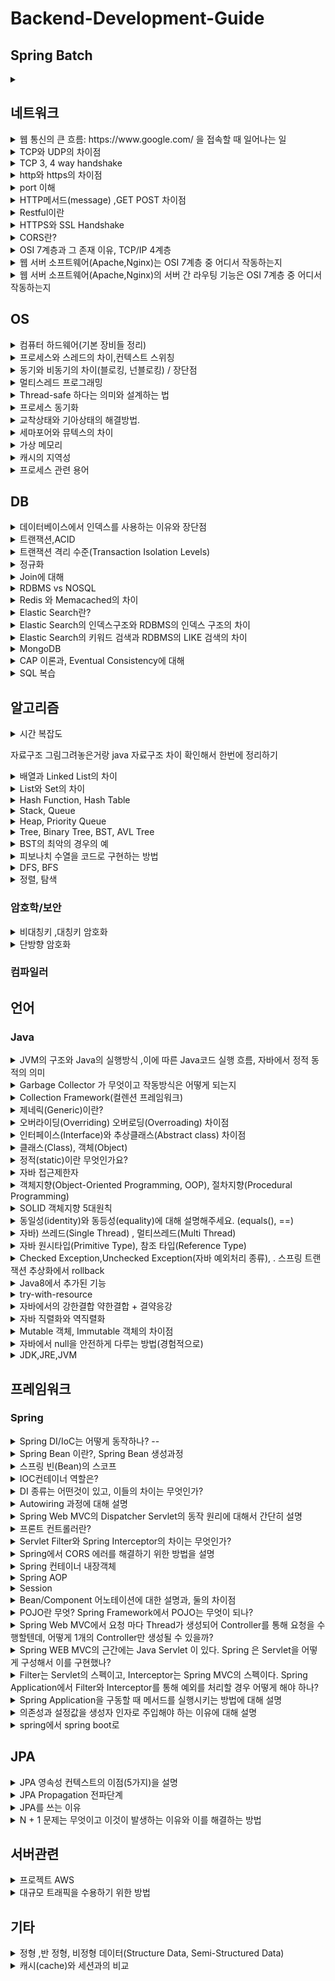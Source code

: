 # Backend-Development-Guide

## Spring Batch

<details>
  <summary></summary>

</details>





## 네트워크


<details>
  <summary>웹 통신의 큰 흐름: https://www.google.com/ 을 접속할 때 일어나는 일</summary>
https://velog.io/@lee41180612/%EC%9B%B9-%ED%86%B5%EC%8B%A0%EC%9D%98-%ED%81%B0-%ED%9D%90%EB%A6%84-httpswww.google.com-%EC%9D%84-%EC%A0%91%EC%86%8D%ED%95%A0-%EB%95%8C-%EC%9D%BC%EC%96%B4%EB%82%98%EB%8A%94-%EC%9D%BC
</details>

<details>
  <summary>TCP와 UDP의 차이점</summary>
https://velog.io/@lee41180612/TCP%EC%99%80-UDP%EC%9D%98-%EC%B0%A8%EC%9D%B4%EC%A0%90
</details>

<details>
  <summary>TCP 3, 4 way handshake</summary>
https://velog.io/@lee41180612/TCP-3-4-way-handshake
</details>

<details>
  <summary>http와 https의 차이점</summary>
https://velog.io/@lee41180612/HTTP%EC%99%80-HTTPS%EC%B0%A8%EC%9D%B4
</details>

<details>
  <summary>port 이해</summary>
https://velog.io/@lee41180612/port-%EC%9D%B4%ED%95%B4
</details>


<details>
  <summary>HTTP메서드(message) ,GET POST 차이점</summary>
https://velog.io/@lee41180612/HTTP-%EB%A9%94%EC%84%9C%EB%93%9C-GET-POST-%EC%B0%A8%EC%9D%B4%EC%A0%90
</details>

<details>
  <summary>Restful이란</summary>
https://velog.io/@lee41180612/Restful-REST-API
</details>

<details>
  <summary>HTTPS와 SSL Handshake</summary>
https://velog.io/@lee41180612/HTTS%EC%99%80-SSL
</details>

<details>
  <summary>CORS란?</summary>
https://velog.io/@lee41180612/CORSCross-Origin-Resource-Sharing-%EB%9E%80
</details>

<details>
  <summary>OSI 7계층과 그 존재 이유, TCP/IP 4계층</summary>
https://velog.io/@lee41180612/OSI-7%EA%B3%84%EC%B8%B5%EA%B3%BC-%EA%B7%B8-%EC%A1%B4%EC%9E%AC%EC%9D%B4%EC%9C%A0-TCPIP-4%EA%B3%84%EC%B8%B5
</details>

<details>
  <summary>웹 서버 소프트웨어(Apache,Nginx)는 OSI 7계층 중 어디서 작동하는지</summary>
https://velog.io/@lee41180612/%EC%9B%B9-%EC%84%9C%EB%B2%84-%EC%86%8C%ED%94%84%ED%8A%B8%EC%9B%A8%EC%96%B4Apache-Nginx%EB%8A%94-OSI-7%EA%B3%84%EC%B8%B5-%EC%A4%91-%EC%96%B4%EB%94%94%EC%84%9C-%EC%9E%91%EB%8F%99%ED%95%98%EB%8A%94%EC%A7%80
</details>

<details>
  <summary>웹 서버 소프트웨어(Apache,Nginx)의 서버 간 라우팅 기능은 OSI 7계층 중 어디서 작동하는지</summary>
https://velog.io/@lee41180612/%EC%9B%B9-%EC%84%9C%EB%B2%84-%EC%86%8C%ED%94%84%ED%8A%B8%EC%9B%A8%EC%96%B4Apache-Nginx%EC%9D%98-%EC%84%9C%EB%B2%84-%EA%B0%84-%EB%9D%BC%EC%9A%B0%ED%8C%85-%EA%B8%B0%EB%8A%A5%EC%9D%80-OSI-7%EA%B3%84%EC%B8%B5-%EC%A4%91-%EC%96%B4%EB%94%94%EC%84%9C-%EC%9E%91%EB%8F%99%ED%95%98%EB%8A%94%EC%A7%80
</details>

## OS
<details>
  <summary>컴퓨터 하드웨어(기본 장비들 정리) </summary>
https://velog.io/@lee41180612/%EC%BB%B4%ED%93%A8%ED%84%B0-%EA%B5%AC%EC%A1%B0
</details>

<details>
  <summary>프로세스와 스레드의 차이,컨텍스트 스위칭</summary>
https://velog.io/@lee41180612/%ED%94%84%EB%A1%9C%EC%84%B8%EC%8A%A4%EC%99%80-%EC%8A%A4%EB%A0%88%EB%93%9C%EC%9D%98-%EC%B0%A8%EC%9D%B4
</details>


<details>
  <summary>동기와 비동기의 차이(블로킹, 넌블로킹) / 장단점</summary>
<p>동기, 비동기 정의</p>
  https://velog.io/@lee41180612/AJAX

<p>동기 비동기, 블로킹 넌블로킹 케이스 비교 장단점</p>
https://velog.io/@lee41180612/%EB%B8%94%EB%A1%9C%ED%82%B9Blocking-%EB%85%BC%EB%B8%94%EB%A1%9C%ED%82%B9Non-blocking-%EB%8F%99%EA%B8%B0Synchronous-%EB%B9%84%EB%8F%99%EA%B8%B0Asynchronous
</details>

<details>
  <summary>멀티스레드 프로그래밍</summary>
https://velog.io/@lee41180612/%EB%A9%80%ED%8B%B0%EC%93%B0%EB%A0%88%EB%93%9C-%ED%94%84%EB%A1%9C%EA%B7%B8%EB%9E%98%EB%B0%8DMultithreading
</details>

<details>
  <summary>Thread-safe 하다는 의미와 설계하는 법</summary>
https://velog.io/@lee41180612/thead-safe-%ED%95%98%EB%8B%A4%EB%8A%94-%EC%9D%98%EB%AF%B8%EC%99%80-%EC%84%A4%EA%B3%84-%EB%B2%95
</details>

<details>
  <summary>프로세스 동기화</summary>
https://velog.io/@lee41180612/%ED%94%84%EB%A1%9C%EC%84%B8%EC%8A%A4-%EB%8F%99%EA%B8%B0%ED%99%94Process-Synchronization
</details>

<details>
  <summary>교착상태와 기아상태의 해결방법.</summary>
https://velog.io/@lee41180612/%EA%B5%90%EC%B0%A9-%EC%83%81%ED%83%9C%EC%99%80-%EA%B8%B0%EC%95%84-%EC%83%81%ED%83%9C%EC%9D%98-%ED%95%B4%EA%B2%B0-%EB%B0%A9%EB%B2%95
</details>

<details>
  <summary>세마포어와 뮤텍스의 차이</summary>
https://velog.io/@lee41180612/%EC%84%B8%EB%A7%88%ED%8F%AC%EC%96%B4Mutex%EC%99%80-%EC%84%B8%EB%A7%88%ED%8F%AC%EC%96%B4Semaphore%EC%9D%98-%EC%B0%A8%EC%9D%B4
</details>

<details>
  <summary>가상 메모리</summary>
https://velog.io/@lee41180612/%EA%B0%80%EC%83%81-%EB%A9%94%EB%AA%A8%EB%A6%ACVirtual-Memory
</details>

<details>
  <summary>캐시의 지역성</summary>
https://velog.io/@lee41180612/%EC%BA%90%EC%8B%9C%EC%9D%98-%EC%A7%80%EC%97%AD%EC%84%B1
</details>

<details>
  <summary>프로세스 관련 용어</summary>
<P>PCB : 프로세스 제어 블록, 프로세스 정보 저장 및 관리</P>
  <br>  
  <P>PC(PROGRAM COUNTER) : 다음에 실행할 명령어의 메모리 주소를 가리키는 CPU register</P>
  <p>프로세스의 순차적 실행을 관리하는 핵심요소이다.</p>
<br>  
  <p>캐시 메모리 : CPU와 RAM 사이에 위치한 고속 메모리, CPU가 더 빠르게 데이터를 접근할 수 있도록 돕는다.  </p>
  <P>CPU가 RAM까지 갈 필요없이 캐시메모리에서 바로 데이터 읽어와서 전체적인 성능이 향상된다. </P>
</details>

## DB
<details>
  <summary>데이터베이스에서 인덱스를 사용하는 이유와 장단점</summary>
https://velog.io/@lee41180612/%EB%8D%B0%EC%9D%B4%ED%84%B0%EB%B2%A0%EC%9D%B4%EC%8A%A4%EC%97%90%EC%84%9C-%EC%9D%B8%EB%8D%B1%EC%8A%A4%EB%A5%BC-%EC%82%AC%EC%9A%A9%ED%95%98%EB%8A%94-%EC%9D%B4%EC%9C%A0%EC%99%80-%EC%9E%A5%EB%8B%A8%EC%A0%90
</details>

<details>
  <summary>트랜잭션,ACID</summary>
https://velog.io/@lee41180612/%ED%8A%B8%EB%9E%9C%EC%9E%AD%EC%85%98Transaction
</details>

<details>
  <summary>트랜잭션 격리 수준(Transaction Isolation Levels)</summary>
https://velog.io/@lee41180612/%ED%8A%B8%EB%9E%9C%EC%9E%AD%EC%85%98-%EA%B2%A9%EB%A6%AC%EC%88%98%EC%A4%80Transaction-Isolation-Levels
</details>

<details>
  <summary>정규화</summary>
https://velog.io/@lee41180612/DB-%EC%A0%95%EA%B7%9C%ED%99%94
</details>

<details>
  <summary>Join에 대해</summary>
https://velog.io/@lee41180612/DB-JOIN
</details>

<details>
  <summary>RDBMS vs NOSQL</summary>
https://velog.io/@lee41180612/RDBMS-vs-NOSQL
</details>

<details>
  <summary>Redis 와 Memacached의 차이</summary>
https://velog.io/@lee41180612/Redis-%EC%99%80-Memacached%EC%9D%98-%EC%B0%A8%EC%9D%B4
</details>

<details>
  <summary>Elastic Search란?</summary>
https://velog.io/@lee41180612/Elastic-Search%EB%9E%80
</details>

<details>
  <summary>Elastic Search의 인덱스구조와 RDBMS의 인덱스 구조의 차이</summary>
https://velog.io/@lee41180612/Elastic-Search%EC%9D%98-%EC%9D%B8%EB%8D%B1%EC%8A%A4%EA%B5%AC%EC%A1%B0%EC%99%80-RDBMS%EC%9D%98-%EC%9D%B8%EB%8D%B1%EC%8A%A4-%EA%B5%AC%EC%A1%B0%EC%9D%98-%EC%B0%A8%EC%9D%B4
</details>

<details>
  <summary>Elastic Search의 키워드 검색과 RDBMS의 LIKE 검색의 차이</summary>
https://velog.io/@lee41180612/Elastic-Search%EC%9D%98-%ED%82%A4%EC%9B%8C%EB%93%9C-%EA%B2%80%EC%83%89%EA%B3%BC-RDBMS%EC%9D%98-LIKE-%EA%B2%80%EC%83%89%EC%9D%98-%EC%B0%A8%EC%9D%B4
</details>


<details>
  <summary>MongoDB</summary>
https://velog.io/@lee41180612/MongoDB-%EB%AA%85%EB%A0%B9%EC%96%B4
</details>


<details>
  <summary>CAP 이론과, Eventual Consistency에 대해</summary>
https://velog.io/@lee41180612/CAP-%EC%9D%B4%EB%A1%A0%EA%B3%BC-Eventual-Consistency%EC%97%90-%EB%8C%80%ED%95%B4
</details>





<details>
  <summary>SQL 복습</summary>
https://velog.io/@lee41180612/SQL-SQL-%EC%BD%94%ED%85%8C
</details>


## 알고리즘

<details>
  <summary>시간 복잡도</summary>
https://velog.io/@lee41180612/%EC%8B%9C%EA%B0%84-%EB%B3%B5%EC%9E%A1%EB%8F%84
</details>

자료구조 그림그려놓은거랑 java 자료구조 차이 확인해서 한번에 정리하기
<details>
  <summary>배열과 Linked List의 차이</summary>
https://velog.io/@lee41180612/자료구조-배열과-Linked-List의-차이
</details>

<details>
  <summary>List와 Set의 차이</summary>
https://velog.io/@lee41180612/%EC%9E%90%EB%A3%8C%EA%B5%AC%EC%A1%B0-%EB%B0%B0%EC%97%B4%EA%B3%BC-Linked-list%EC%9D%98-%EC%B0%A8%EC%9D%B4
</details>

<details>
  <summary>Hash Function, Hash Table</summary>
●완주하지 못한 선수<br>
https://velog.io/@lee41180612/Hash-%EC%99%84%EC%A3%BC%ED%95%98%EC%A7%80-%EB%AA%BB%ED%95%9C-%EC%84%A0%EC%88%98
</details>

<details>
  <summary>Stack, Queue</summary>

</details>

<details>
  <summary>Heap, Priority Queue</summary>

</details>

<details>
  <summary>Tree, Binary Tree, BST, AVL Tree</summary>

</details>

<details>
  <summary>BST의 최악의 경우의 예</summary>

</details>

<details>
  <summary>피보나치 수열을 코드로 구현하는 방법</summary>

</details>

<details>
  <summary>DFS, BFS</summary>

</details>

<details>
  <summary>정렬, 탐색</summary>

</details>


### 암호학/보안
<details>
  <summary>비대칭키 ,대칭키 암호화</summary>

</details>

<details>
  <summary>단방향 암호화</summary>

</details>


### 컴파일러


## 언어


### Java
<details>
  <summary>JVM의 구조와 Java의 실행방식 ,이에 따른 Java코드 실행 흐름, 자바에서 정적 동적의 의미</summary>
https://velog.io/@lee41180612/JVM%EC%9D%98-%EA%B5%AC%EC%A1%B0%EC%99%80-Java%EC%9D%98-%EC%8B%A4%ED%96%89%EB%B0%A9%EC%8B%9D%EC%9D%84-%EC%84%A4%EB%AA%85
</details>

<details>
  <summary>Garbage Collector 가 무엇이고 작동방식은 어떻게 되는지</summary>
https://velog.io/@lee41180612/Garbage-Collector-%EA%B0%80-%EB%AC%B4%EC%97%87%EC%9D%B4%EA%B3%A0-%EC%9E%91%EB%8F%99%EB%B0%A9%EC%8B%9D%EC%9D%80-%EC%96%B4%EB%96%BB%EA%B2%8C-%EB%90%98%EB%8A%94%EC%A7%80
</details>

<details>
  <summary>Collection Framework(컬렌션 프레임워크)</summary>
https://velog.io/@lee41180612/Collection-Framework%EC%BB%AC%EB%A0%8C%EC%85%98-%ED%94%84%EB%A0%88%EC%9E%84%EC%9B%8C%ED%81%AC
</details>

<details>
  <summary>제네릭(Generic)이란?</summary>
https://velog.io/@lee41180612/%EC%A0%9C%EB%84%A4%EB%A6%ADGeneric%EC%9D%B4%EB%9E%80
</details>

<details>
  <summary>오버라이딩(Overriding) 오버로딩(Overroading) 차이점</summary>
https://velog.io/@lee41180612/%EC%98%A4%EB%B2%84%EB%9D%BC%EC%9D%B4%EB%94%A9Overriding-%EC%98%A4%EB%B2%84%EB%A1%9C%EB%94%A9Overroading-%EC%B0%A8%EC%9D%B4%EC%A0%90
</details>

<details>
  <summary>인터페이스(Interface)와 추상클래스(Abstract class) 차이점</summary>
https://velog.io/@lee41180612/%EC%9D%B8%ED%84%B0%ED%8E%98%EC%9D%B4%EC%8A%A4Interface%EC%99%80-%EC%B6%94%EC%83%81%ED%81%B4%EB%9E%98%EC%8A%A4Abstract-class-%EC%B0%A8%EC%9D%B4%EC%A0%90
</details>

<details>
  <summary>클래스(Class), 객체(Object)</summary>
https://velog.io/@lee41180612/%ED%81%B4%EB%9E%98%EC%8A%A4Class-%EA%B0%9D%EC%B2%B4Object
</details>

<details>
  <summary>정적(static)이란 무엇인가요?</summary>
https://velog.io/@lee41180612/%EC%A0%95%EC%A0%81static%EC%9D%B4%EB%9E%80-%EB%AC%B4%EC%97%87%EC%9D%B8%EA%B0%80%EC%9A%94
</details>

<details>
  <summary>자바 접근제한자</summary>
https://velog.io/@lee41180612/%EC%9E%90%EB%B0%94-%EC%A0%91%EA%B7%BC%EC%A0%9C%ED%95%9C%EC%9E%90
</details>

<details>
  <summary>객체지향(Object-Oriented Programming, OOP), 절차지향(Procedural Programming)</summary>

</details>

<details>
  <summary>SOLID 객체지향 5대원칙</summary>
https://velog.io/@lee41180612/SOLID-%EA%B0%9D%EC%B2%B4%EC%A7%80%ED%96%A5-5%EB%8C%80%EC%9B%90%EC%B9%99
</details>

<details>
  <summary>동일성(identity)와 동등성(equality)에 대해 설명해주세요. (equals(), ==)</summary>
https://velog.io/@lee41180612/%EB%8F%99%EC%9D%BC%EC%84%B1identity%EC%99%80-%EB%8F%99%EB%93%B1%EC%84%B1equality%EC%97%90-%EB%8C%80%ED%95%B4-%EC%84%A4%EB%AA%85%ED%95%B4%EC%A3%BC%EC%84%B8%EC%9A%94.-equals
</details>

<details>
  <summary>자바) 쓰레드(Single Thread) , 멀티쓰레드(Multi Thread)</summary>
https://velog.io/@lee41180612/%EC%9E%90%EB%B0%94-%EC%93%B0%EB%A0%88%EB%93%9CSingle-Thread-%EB%A9%80%ED%8B%B0%EC%93%B0%EB%A0%88%EB%93%9CMulti-Thread
</details>


<details>
  <summary>자바 원시타입(Primitive Type), 참조 타입(Reference Type)</summary>

</details>


<details>
  <summary>Checked Exception,Unchecked Exception(자바 예외처리 종류), . 스프링 트랜잭션 추상화에서 rollback</summary>
https://velog.io/@lee41180612/Checked-ExceptionUnchecked-Exception%EC%9E%90%EB%B0%94-%EC%98%88%EC%99%B8%EC%B2%98%EB%A6%AC-%EC%A2%85%EB%A5%98-53w22uao
</details>



<details>
  <summary>Java8에서 추가된 기능</summary>
https://velog.io/@lee41180612/Java8%EC%97%90%EC%84%9C-%EC%B6%94%EA%B0%80%EB%90%9C-%EA%B8%B0%EB%8A%A5
</details>



<details>
  <summary>try-with-resource</summary>
https://velog.io/@lee41180612/try-with-resource
</details>


<details>
  <summary>자바에서의 강한결합 약한결합 + 결약응강</summary>
https://velog.io/@lee41180612/%EC%9E%90%EB%B0%94%EC%97%90%EC%84%9C%EC%9D%98-%EA%B0%95%ED%95%9C%EA%B2%B0%ED%95%A9-%EC%95%BD%ED%95%9C%EA%B2%B0%ED%95%A9-%EA%B2%B0%EC%95%BD%EC%9D%91%EA%B0%95
</details>


<details>
  <summary>자바 직렬화와 역직렬화</summary>
https://velog.io/@lee41180612/%EC%9E%90%EB%B0%94-%EC%A7%81%EB%A0%AC%ED%99%94%EC%99%80-%EC%97%AD%EC%A7%81%EB%A0%AC%ED%99%94
</details>


<details>
  <summary>Mutable 객체, Immutable 객체의 차이점</summary>
https://velog.io/@lee41180612/Mutable-%EA%B0%9D%EC%B2%B4-Immutable-%EA%B0%9D%EC%B2%B4%EC%9D%98-%EC%B0%A8%EC%9D%B4%EC%A0%90
</details>


<details>
  <summary>자바에서 null을 안전하게 다루는 방법(경험적으로)</summary>
https://velog.io/@lee41180612/%EC%9E%90%EB%B0%94%EC%97%90%EC%84%9C-null%EC%9D%84-%EC%95%88%EC%A0%84%ED%95%98%EA%B2%8C-%EB%8B%A4%EB%A3%A8%EB%8A%94-%EB%B0%A9%EB%B2%95%EA%B2%BD%ED%97%98%EC%A0%81%EC%9C%BC%EB%A1%9C
</details>


<details>
  <summary>JDK,JRE,JVM</summary>
https://velog.io/@lee41180612/JDKJREJVM
</details>

## 프레임워크


### Spring

<details>
  <summary>Spring DI/IoC는 어떻게 동작하나? -- </summary>
https://velog.io/@lee41180612/Spring-DIIoC%EB%8A%94-%EC%96%B4%EB%96%BB%EA%B2%8C-%EB%8F%99%EC%9E%91%ED%95%98%EB%82%98-DI%EC%9D%98-%EC%A2%85%EB%A5%98%EC%99%80-%EC%B0%A8%EC%9D%B4
</details>

<details>
  <summary>Spring Bean 이란?, Spring Bean 생성과정</summary>
https://velog.io/@lee41180612/Spring-Bean-%EC%9D%B4%EB%9E%80
</details>

<details>
  <summary>스프링 빈(Bean)의 스코프</summary>
(https://velog.io/@lee41180612/%EC%8A%A4%ED%94%84%EB%A7%81-%EB%B9%88Bean%EC%9D%98-%EC%8A%A4%EC%BD%94%ED%94%84Scope)
</details>

<details>
  <summary>IOC컨테이너 역할은?</summary>
https://velog.io/@lee41180612/IOC%EC%BB%A8%ED%85%8C%EC%9D%B4%EB%84%88-%EC%97%AD%ED%95%A0%EC%9D%80
</details>

<details>
  <summary> DI 종류는 어떤것이 있고, 이들의 차이는 무엇인가? </summary>
https://velog.io/@lee41180612/Spring-DIIoC%EB%8A%94-%EC%96%B4%EB%96%BB%EA%B2%8C-%EB%8F%99%EC%9E%91%ED%95%98%EB%82%98-DI%EC%9D%98-%EC%A2%85%EB%A5%98%EC%99%80-%EC%B0%A8%EC%9D%B4
</details>

<details>
  <summary>Autowiring 과정에 대해 설명 </summary>
<p>빈의 생성과정이 autowiring과정과 밀접하게 연결되어있다. </p>
  <p>autowiring 과정)
  ioc가 빈을 생성-> @autowired 붙은 곳에 ioc컨테이너에 있는 빈을 찾아 의존성 주입-> 초기화 -> 빈관리 </p>
</details>

<details>
  <summary> Spring Web MVC의 Dispatcher Servlet의 동작 원리에 대해서 간단히 설명 </summary>
https://velog.io/@lee41180612/Spring-Web-MVC%EC%9D%98-Dispatcher-Servlet%EC%9D%98-%EB%8F%99%EC%9E%91-%EC%9B%90%EB%A6%AC
</details>

<details>
  <summary>프론트 컨트롤러란?</summary>
https://velog.io/@lee41180612/%ED%94%84%EB%A1%A0%ED%8A%B8-%EC%BB%A8%ED%8A%B8%EB%A1%A4%EB%9F%AC%EB%9E%80
</details>

<details>
  <summary>Servlet Filter와 Spring Interceptor의 차이는 무엇인가? </summary>
https://velog.io/@lee41180612/Servlet-Filter%EC%99%80-Spring-Interceptor%EC%9D%98-%EC%B0%A8%EC%9D%B4%EB%8A%94-%EB%AC%B4%EC%97%87%EC%9D%B8%EA%B0%80
</details>

<details>
  <summary> Spring에서 CORS 에러를 해결하기 위한 방법을 설명 </summary>
https://velog.io/@lee41180612/Spring%EC%97%90%EC%84%9C-CORS%EC%84%A4%EC%A0%95%ED%95%98%EB%8A%94-%EB%B0%A9%EB%B2%95%EA%B3%BC-%EC%97%90%EB%9F%AC%EB%A5%BC-%ED%95%B4%EA%B2%B0%ED%95%98%EA%B8%B0-%EC%9C%84%ED%95%9C-%EB%B0%A9%EB%B2%95%EC%9D%84-%EC%84%A4%EB%AA%85
</details>

<details>
  <summary>Spring 컨테이너 내장객체</summary>
https://velog.io/@lee41180612/%EC%8A%A4%ED%94%84%EB%A7%81-%EB%B9%88%EC%9D%98-%EB%B2%94%EC%9C%84Scope
</details>


<details>
  <summary>Spring AOP</summary>
[https://velog.io/@lee41180612/Spring-Bean-%EC%9D%B4%EB%9E%80](https://velog.io/@lee41180612/Spring-AOP)
</details>

<details>
  <summary>Session</summary>
https://velog.io/@lee41180612/Session
</details>

<details>
  <summary>Bean/Component 어노테이션에 대한 설명과, 둘의 차이점</summary>
https://velog.io/@lee41180612/BeanComponent-%EC%96%B4%EB%85%B8%ED%85%8C%EC%9D%B4%EC%85%98%EC%97%90-%EB%8C%80%ED%95%9C-%EC%84%A4%EB%AA%85%EA%B3%BC-%EB%91%98%EC%9D%98-%EC%B0%A8%EC%9D%B4%EC%A0%90
</details>

<details>
  <summary>POJO란 무엇? Spring Framework에서 POJO는 무엇이 되나?</summary>
https://velog.io/@lee41180612/POJO%EB%9E%80-%EB%AC%B4%EC%97%87%EC%9D%B8%EA%B0%80-Spring-Framework%EC%97%90%EC%84%9C-POJO%EB%8A%94-%EB%AC%B4%EC%97%87%EC%9D%B4-%EB%90%A0-%EC%88%98-%EC%9E%88%EC%9D%84%EA%B9%8C
</details>

<details>
  <summary>Spring Web MVC에서 요청 마다 Thread가 생성되어 Controller를 통해 요청을 수행할텐데, 어떻게 1개의 Controller만 생성될 수 있을까?</summary>
https://velog.io/@lee41180612/Spring-Web-MVC%EC%97%90%EC%84%9C-%EC%9A%94%EC%B2%AD-%EB%A7%88%EB%8B%A4-Thread%EA%B0%80-%EC%83%9D%EC%84%B1%EB%90%98%EC%96%B4-Controller%EB%A5%BC-%ED%86%B5%ED%95%B4-%EC%9A%94%EC%B2%AD%EC%9D%84-%EC%88%98%ED%96%89%ED%95%A0%ED%85%90%EB%8D%B0-%EC%96%B4%EB%96%BB%EA%B2%8C-1%EA%B0%9C%EC%9D%98-Controller%EB%A7%8C-%EC%83%9D%EC%84%B1%EB%90%A0-%EC%88%98-%EC%9E%88%EC%9D%84%EA%B9%8C
</details>


<details>
  <summary>Spring WEB MVC의 근간에는 Java Servlet 이 있다. Spring 은 Servlet을 어떻게 구성해서 이를 구현했나?</summary>
https://velog.io/@lee41180612/spring-WEB-MVC%EC%9D%98-%EA%B7%BC%EA%B0%84%EC%97%90%EB%8A%94-Java-Servlet-%EC%9E%88%EB%8A%94%EB%8D%B0-Spring-%EC%9D%80-Servlet%EC%9D%84-%EC%96%B4%EB%96%BB%EA%B2%8C-%EA%B5%AC%EC%84%B1%ED%95%B4%EC%84%9C-%EC%9D%B4%EB%A5%BC-%EA%B5%AC%ED%98%84%ED%96%88%EB%82%98
</details>

<details>
  <summary>Filter는 Servlet의 스펙이고, Interceptor는 Spring MVC의 스펙이다. Spring Application에서 Filter와 Interceptor를 통해 예외를 처리할 경우 어떻게 해야 하나?</summary>
https://velog.io/@lee41180612/Filter-Interceptor-%EC%8B%9C%EC%A0%90-%EA%B7%B8%EB%A1%9C-%EC%9D%B8%ED%95%9C-%EC%98%88%EC%99%B8-%EC%B2%98%EB%A6%AC-%EC%B0%A8%EC%9D%B4
</details>

<details>
  <summary>Spring Application을 구동할 때 메서드를 실행시키는 방법에 대해 설명</summary>
https://velog.io/@lee41180612/Spring-Application%EC%9D%84-%EA%B5%AC%EB%8F%99%ED%95%A0-%EB%95%8C-%EB%A9%94%EC%84%9C%EB%93%9C%EB%A5%BC-%EC%8B%A4%ED%96%89%EC%8B%9C%ED%82%A4%EB%8A%94-%EB%B0%A9%EB%B2%95
</details>


<details>
  <summary>의존성과 설정값을 생성자 인자로 주입해야 하는 이유에 대해 설명</summary>
https://velog.io/@lee41180612/%EC%9D%98%EC%A1%B4%EC%84%B1%EA%B3%BC-%EC%84%A4%EC%A0%95-%EA%B0%92%EC%9D%84-%EC%83%9D%EC%84%B1%EC%9E%90-%EC%9D%B8%EC%9E%90%EB%A1%9C-%EC%A3%BC%EC%9E%85%ED%95%B4%EC%95%BC-%ED%95%98%EB%8A%94-%EC%9D%B4%EC%9C%A0%EC%97%90-%EB%8C%80%ED%95%B4-%EC%84%A4%EB%AA%85
</details>

<details>
  <summary>spring에서 spring boot로</summary>
 https://velog.io/@lee41180612/Springboot-%EC%86%8C%EA%B0%9C
</details>

## JPA

<details>
  <summary>JPA 영속성 컨텍스트의 이점(5가지)을 설명</summary>
  https://velog.io/@lee41180612/JPA-%EC%98%81%EC%86%8D%EC%84%B1-%EC%BB%A8%ED%85%8D%EC%8A%A4%ED%8A%B8%EC%9D%98-%EC%9D%B4%EC%A0%905%EA%B0%80%EC%A7%80
</details>

<details>
  <summary>JPA Propagation 전파단계</summary>
  https://velog.io/@lee41180612/JPA-Propagation-%EC%A0%84%ED%8C%8C%EB%8B%A8%EA%B3%84
</details>

<details>
  <summary>JPA를 쓰는 이유</summary>
 https://velog.io/@lee41180612/JPA%EB%A5%BC-%EC%93%B0%EB%8A%94-%EC%9D%B4%EC%9C%A0
</details>

<details>
  <summary>N + 1 문제는 무엇이고 이것이 발생하는 이유와 이를 해결하는 방법</summary>
https://velog.io/@lee41180612/N-1-%EB%AC%B8%EC%A0%9C%EB%8A%94-%EB%AC%B4%EC%97%87%EC%9D%B4%EA%B3%A0-%EC%9D%B4%EA%B2%83%EC%9D%B4-%EB%B0%9C%EC%83%9D%ED%95%98%EB%8A%94-%EC%9D%B4%EC%9C%A0%EC%99%80-%EC%9D%B4%EB%A5%BC-%ED%95%B4%EA%B2%B0%ED%95%98%EB%8A%94-%EB%B0%A9%EB%B2%95
</details>

## 서버관련

<details>
  <summary>프로젝트 AWS</summary>
https://velog.io/@lee41180612/%ED%94%84%EB%A1%9C%EC%A0%9D%ED%8A%B8-AWS
</details>

<details>
  <summary>대규모 트래픽을 수용하기 위한 방법</summary>
https://velog.io/@lee41180612/%EB%8C%80%EA%B7%9C%EB%AA%A8-%ED%8A%B8%EB%9E%98%ED%94%BD%EC%9D%84-%EC%88%98%EC%9A%A9%ED%95%98%EA%B8%B0-%EC%9C%84%ED%95%9C-%EB%B0%A9%EB%B2%95
</details>


## 기타
<details>
  <summary>정형 ,반 정형, 비정형 데이터(Structure Data, Semi-Structured Data)</summary>
https://velog.io/@lee41180612/%EC%A0%95%ED%98%95-%EB%B0%98-%EC%A0%95%ED%98%95-%EB%8D%B0%EC%9D%B4%ED%84%B0Structure-Data-Semi-Structured-Data
</details>


<details>
  <summary>캐시(cache)와 세션과의 비교</summary>
https://velog.io/@lee41180612/%EC%BA%90%EC%8B%9Ccache-%EC%84%B8%EC%85%98session
</details>



